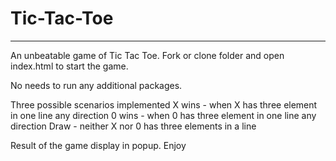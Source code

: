# Tic-Tac-Toe
-----------------------------------------------------------------------------------------------------------------------------------------------------------------------------
An unbeatable game of Tic Tac Toe. Fork or clone folder and open index.html to start the game.

No needs to run any additional packages.

Three possible scenarios implemented
X wins - when X has three element in one line any direction
0 wins - when 0 has three element in one line any direction
Draw - neither X nor 0 has three elements in a line

Result of the game display in popup. Enjoy
